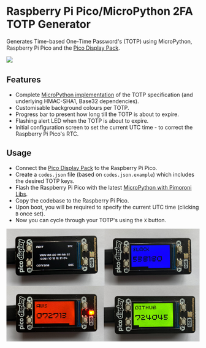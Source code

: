 # Raspberry Pi Pico/MicroPython 2FA TOTP Generator

Generates Time-based One-Time Password's (TOTP) using MicroPython, Raspberry Pi Pico and the [Pico Display Pack](https://shop.pimoroni.com/products/pico-display-pack).

<img src="example.gif" />

## Features

- Complete [MicroPython implementation](totp) of the TOTP specification (and underlying HMAC-SHA1, Base32 dependencies).
- Customisable background colours per TOTP.
- Progress bar to present how long till the TOTP is about to expire.
- Flashing alert LED when the TOTP is about to expire.
- Initial configuration screen to set the current UTC time - to correct the Raspberry Pi Pico's RTC.

## Usage

- Connect the [Pico Display Pack](https://shop.pimoroni.com/products/pico-display-pack) to the Raspberry Pi Pico.
- Create a `codes.json` file (based on `codes.json.example`) which includes the desired TOTP keys.
- Flash the Raspberry Pi Pico with the latest [MicroPython with Pimoroni Libs](https://github.com/pimoroni/pimoroni-pico/releases/latest).
- Copy the codebase to the Raspberry Pi Pico.
- Upon boot, you will be required to specify the current UTC time (clicking `B` once set).
- Now you can cycle through your TOTP's using the `X` button.

<img src="example.jpg" />
